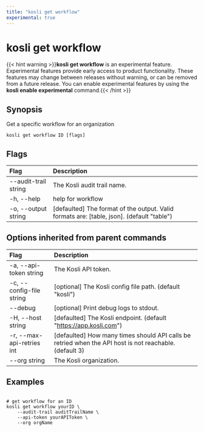```yaml
---
title: "kosli get workflow"
experimental: true
---
```


# kosli get workflow

{{< hint warning >}}**kosli get workflow** is an experimental feature. 
Experimental features provide early access to product functionality. These features may change between releases without warning, or can be removed from a future release.
You can enable experimental features by using the **kosli enable experimental** command.{{< /hint >}}
## Synopsis

Get a specific workflow for an organization

```shell
kosli get workflow ID [flags]
```

## Flags
| Flag | Description |
| :--- | :--- |
|        --audit-trail string  |  The Kosli audit trail name.  |
|    -h, --help  |  help for workflow  |
|    -o, --output string  |  [defaulted] The format of the output. Valid formats are: [table, json]. (default "table")  |


## Options inherited from parent commands
| Flag | Description |
| :--- | :--- |
|    -a, --api-token string  |  The Kosli API token.  |
|    -c, --config-file string  |  [optional] The Kosli config file path. (default "kosli")  |
|        --debug  |  [optional] Print debug logs to stdout.  |
|    -H, --host string  |  [defaulted] The Kosli endpoint. (default "https://app.kosli.com")  |
|    -r, --max-api-retries int  |  [defaulted] How many times should API calls be retried when the API host is not reachable. (default 3)  |
|        --org string  |  The Kosli organization.  |


## Examples

```shell

# get workflow for an ID
kosli get workflow yourID \
	--audit-trail auditTrailName \
	--api-token yourAPIToken \
	--org orgName

```

